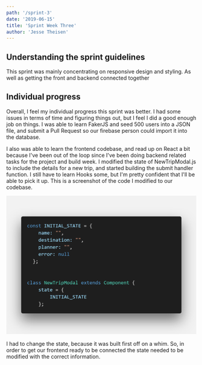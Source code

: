 ```yaml
---
path: '/sprint-3'
date: '2019-06-15'
title: 'Sprint Week Three'
author: 'Jesse Theisen'
---
```


## Understanding the sprint guidelines
This sprint was mainly concentrating on responsive design and styling. As well as getting the front and backend connected together

## Individual progress

Overall, I feel my individual progress this sprint was better. I had some issues in terms of time and figuring things out, but I feel I did a good enough job on things. I was able to learn FakerJS and seed 500 users into a JSON file, and submit a Pull Request so our firebase person could import it into the database.

I also was able to learn the frontend codebase, and read up on React a bit because I've been out of the loop since I've been doing backend related tasks for the project and build week. I modified the state of NewTripModal.js to include the details for a new trip,
and started building the submit handler function. I still have to learn Hooks some, but I'm pretty confident that I'll be able to pick it up. This is a screenshot of the code I modified to our codebase.

![code](./code.png "The frontend code I modified")

I had to change the state, because it was built first off on a whim. So, in order to get our frontend ready to be connected the state needed to be modified with the correct information. 